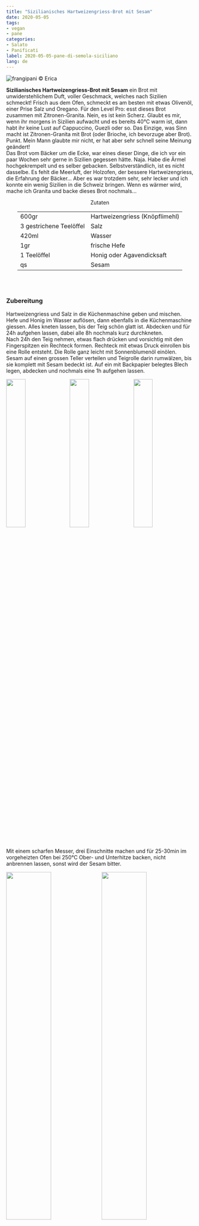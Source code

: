 ```yaml
---
title: "Sizilianisches Hartweizengriess-Brot mit Sesam"
date: 2020-05-05
tags:
- vegan
- pane
categories:
- Salato
- Panificati
label: 2020-05-05-pane-di-semola-siciliano
lang: de
---
```

![](../2020-05-05-pane-di-semola-siciliano/header.jpeg "frangipani © Erica")

**Sizilianisches Hartweizengriess-Brot mit Sesam** ein Brot mit unwiderstehlichem Duft, voller Geschmack, welches nach Sizilien schmeckt! Frisch aus dem Ofen, schmeckt es am besten mit etwas Olivenöl, einer Prise Salz und Oregano. Für den Level Pro: esst dieses Brot zusammen mit Zitronen-Granita. Nein, es ist kein Scherz. Glaubt es mir, wenn ihr morgens in Sizilien aufwacht und es bereits 40°C warm ist, dann habt ihr keine Lust auf Cappuccino, Guezli oder so. Das Einzige, was Sinn macht ist Zitronen-Granita mit Brot (oder Brioche, ich bevorzuge aber Brot). Punkt. Mein Mann glaubte mir nicht, er hat aber sehr schnell seine Meinung geändert!
<br />
Das Brot vom Bäcker um die Ecke, war eines dieser Dinge, die ich vor ein paar Wochen sehr gerne in Sizilien gegessen hätte. Naja. Habe die Ärmel hochgekrempelt und es selber gebacken. Selbstverständlich, ist es nicht dasselbe. Es fehlt die Meerluft, der Holzofen, der bessere Hartweizengriess, die Erfahrung der Bäcker... Aber es war trotzdem sehr, sehr lecker und ich konnte ein wenig Sizilien in die Schweiz bringen. Wenn es wärmer wird, mache ich Granita und backe dieses Brot nochmals...
<br />

<div id="wrapper" style="text-align: center">
  <div id="yourdiv" style="display: inline-block;">
    <div class="ingredients" itemscope itemtype="http://schema.org/Recipe">
      <span itemprop="name" style="display:none;">Sizilianisches Hartweizengriess-Brot mit Sesam</span>
      <span itemprop="recipeCategory" style="display:none;">Herzhaftes</span>
      <img itemprop="image" style="display:none;" class="ignore-gallery-item" src="../2020-05-05-pane-di-semola-siciliano/header.jpeg"/>
      <span itemprop="author" style="display:none;">Erica Raiano</span>
      <span itemprop="description" style="display:none;">Sizilianisches Hartweizengriess-Brot mit Sesam ein Brot mit unwiderstehlichem Duft, voller Geschmack, welches nach Sizilien schmeckt! Frisch aus dem Ofen, schmeckt es am besten mit etwas Olivenöl, einer Prise Salz und Oregano.</span>
      <div class="ingredients-title">Zutaten</div>
      <table>
        <tbody>
          <tr itemprop="recipeIngredient">          
            <td>600gr</td>
            <td>Hartweizengriess (Knöpflimehl)</td>
          </tr>
          <tr itemprop="recipeIngredient">
            <td>3 gestrichene Teelöffel</td>
            <td>Salz</td>
          </tr>
          <tr itemprop="recipeIngredient">
            <td>420ml</td>
            <td>Wasser</td>
          </tr>
          <tr itemprop="recipeIngredient">
            <td>1gr</td>
            <td>frische Hefe</td>
          </tr>
          <tr itemprop="recipeIngredient">
            <td>1 Teelöffel</td>
            <td>Honig oder Agavendicksaft</td>
          </tr>
          <tr itemprop="recipeIngredient">
            <td>qs</td>
            <td>Sesam</td>
          </tr>
        </tbody>
      </table>
      <br></br>
    </div>
  </div>
</div>


<h3>
  <font color="grey">
    <i class="fa fa-cogs"></i>
  </font> Zubereitung
</h3>

Hartweizengriess und Salz in die Küchenmaschine geben und mischen. Hefe und Honig im Wasser auflösen, dann ebenfalls in die Küchenmaschine giessen. Alles kneten lassen, bis der Teig schön glatt ist. Abdecken und für 24h aufgehen lassen, dabei alle 8h nochmals kurz durchkneten.
<br />
Nach 24h den Teig nehmen, etwas flach drücken und vorsichtig mit den Fingerspitzen ein Rechteck formen. Rechteck mit etwas Druck einrollen bis eine Rolle entsteht. Die Rolle ganz leicht mit Sonnenblumenöl einölen. Sesam auf einen grossen Teller verteilen und Teigrolle darin rumwälzen, bis sie komplett mit Sesam bedeckt ist. Auf ein mit Backpapier belegtes Blech legen, abdecken und nochmals eine 1h aufgehen lassen.
<p>
  <div style="width: 100%; margin-bottom: 0">
    <img style="float: left; width: 32%; margin-right: 1%;" src="../2020-05-05-pane-di-semola-siciliano/arrotolare1.jpeg" alt="" title="frangipani © Erica" />
    <img style="float: left; width: 32%; margin-right: 1%; margin-left: 1%;" src="../2020-05-05-pane-di-semola-siciliano/arrotolare2.jpeg" alt="" title="frangipani © Erica" />
    <img style="float: left; width: 32%; margin-left: 1%;" src="../2020-05-05-pane-di-semola-siciliano/teglia.jpeg" alt="" title="frangipani © Erica" />
    <div style="clear: both"></div>
  </div>
</p>

Mit einem scharfen Messer, drei Einschnitte machen und für 25-30min im vorgeheizten Ofen bei 250°C Ober- und Unterhitze backen, nicht anbrennen lassen, sonst wird der Sesam bitter.
<p>
  <div style="width: 100%; margin-bottom: 0">
    <img style="float: left; width: 49%; margin-right: 1%" src="../2020-05-05-pane-di-semola-siciliano/risultato1.jpeg" alt="" title="frangipani © Erica" />
    <img style="float: left; width: 49%; margin-left: 1%" src="../2020-05-05-pane-di-semola-siciliano/risultato2.jpeg" alt="" title="frangipani © Erica" />
    <div style="clear: both"></div>
  </div>
</p>

![](../2020-05-05-pane-di-semola-siciliano/risultato3.jpeg "frangipani © Erica")

<p>
  <div style="width: 100%; margin-bottom: 0">
    <img style="float: left; width: 49%; margin-right: 1%" src="../2020-05-05-pane-di-semola-siciliano/risultato4.jpeg" alt="" title="frangipani © Erica" />
    <img style="float: left; width: 49%; margin-left: 1%" src="../2020-05-05-pane-di-semola-siciliano/risultato5.jpeg" alt="" title="frangipani © Erica" />
    <div style="clear: both"></div>
  </div>
</p>

![](../2020-05-05-pane-di-semola-siciliano/risultato6.jpeg "frangipani © Erica")

<p>
  <div style="width: 100%; margin-bottom: 0">
    <img style="float: left; width: 49%; margin-right: 1%" src="../2020-05-05-pane-di-semola-siciliano/risultato7.jpeg" alt="" title="frangipani © Erica" />
    <img style="float: left; width: 49%; margin-left: 1%" src="../2020-05-05-pane-di-semola-siciliano/risultato8.jpeg" alt="" title="frangipani © Erica" />
    <div style="clear: both"></div>
  </div>
</p>

<h4>Buon appetito
  <font color="red">
    <i class="fa fa-smile-o"></i>
  </font>
</h4>